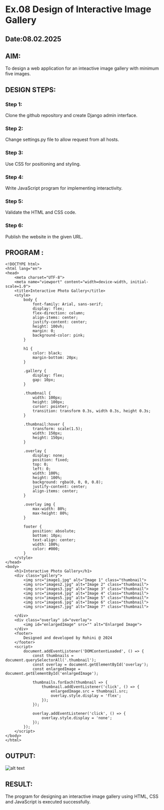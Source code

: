 # Ex.08 Design of Interactive Image Gallery
## Date:08.02.2025

## AIM:
To design a web application for an inteactive image gallery with minimum five images.

## DESIGN STEPS:

### Step 1:
Clone the github repository and create Django admin interface.

### Step 2:
Change settings.py file to allow request from all hosts.

### Step 3:
Use CSS for positioning and styling.

### Step 4:
Write JavaScript program for implementing interactivity.

### Step 5:
Validate the HTML and CSS code.

### Step 6:
Publish the website in the given URL.

## PROGRAM :
```
<!DOCTYPE html>
<html lang="en">
<head>
    <meta charset="UTF-8">
    <meta name="viewport" content="width=device-width, initial-scale=1.0">
    <title>Interactive Photo Gallery</title>
    <style>
        body {
            font-family: Arial, sans-serif;
            display: flex;
            flex-direction: column;
            align-items: center;
            justify-content: center;
            height: 100vh;
            margin: 0;
            background-color: pink;
        }

        h1 {
            color: black;
            margin-bottom: 20px;
        }

        .gallery {
            display: flex;
            gap: 10px;
        }

        .thumbnail {
            width: 100px;
            height: 100px;
            cursor: pointer;
            transition: transform 0.3s, width 0.3s, height 0.3s;
        }

        .thumbnail:hover {
            transform: scale(1.5);
            width: 150px;
            height: 150px;
        }

        .overlay {
            display: none;
            position: fixed;
            top: 0;
            left: 0;
            width: 100%;
            height: 100%;
            background: rgba(0, 0, 0, 0.8);
            justify-content: center;
            align-items: center;
        }

        .overlay img {
            max-width: 80%;
            max-height: 80%;
        }

        footer {
            position: absolute;
            bottom: 10px;
            text-align: center;
            width: 100%;
            color: #000;
        }
    </style>
</head>
<body>
    <h1>Interactive Photo Gallery</h1>
    <div class="gallery">
        <img src="image1.jpg" alt="Image 1" class="thumbnail">
        <img src="images2.jpg" alt="Image 2" class="thumbnail">
        <img src="images3.jpg" alt="Image 3" class="thumbnail">
        <img src="images4.jpg" alt="Image 4" class="thumbnail">
        <img src="images5.jpg" alt="Image 5" class="thumbnail">
        <img src="images6.jpg" alt="Image 6" class="thumbnail">
        <img src="images7.jpg" alt="Image 7" class="thumbnail">

    </div>
    <div class="overlay" id="overlay">
        <img id="enlargedImage" src="" alt="Enlarged Image">
    </div>
    <footer>
        Designed and developed by Rohini @ 2024
    </footer>
    <script>
        document.addEventListener('DOMContentLoaded', () => {
            const thumbnails = document.querySelectorAll('.thumbnail');
            const overlay = document.getElementById('overlay');
            const enlargedImage = document.getElementById('enlargedImage');

            thumbnails.forEach(thumbnail => {
                thumbnail.addEventListener('click', () => {
                    enlargedImage.src = thumbnail.src;
                    overlay.style.display = 'flex';
                });
            });

            overlay.addEventListener('click', () => {
                overlay.style.display = 'none';
            });
        });
    </script>
</body>
</html>
```
## OUTPUT:
![alt text](<rohini/iapp/static/Screenshot 2024-12-20 125125.png>)


## RESULT:
The program for designing an interactive image gallery using HTML, CSS and JavaScript is executed successfully.
